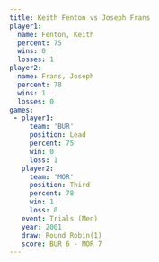 ```yaml
---
title: Keith Fenton vs Joseph Frans
player1:             
  name: Fenton, Keith
  percent: 75        
  wins: 0            
  losses: 1          
player2:             
  name: Frans, Joseph
  percent: 78        
  wins: 1            
  losses: 0          
games:
 - player1:        
     team: 'BUR'   
     position: Lead
     percent: 75   
     win: 0        
     loss: 1       
   player2:         
     team: 'MOR'    
     position: Third
     percent: 78    
     win: 1         
     loss: 0        
   event: Trials (Men) 
   year: 2001          
   draw: Round Robin(1)
   score: BUR 6 - MOR 7
---
```

